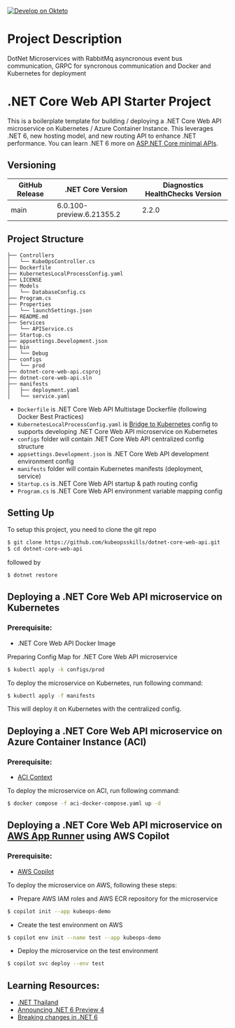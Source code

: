 [![Develop on Okteto](https://okteto.com/develop-okteto.svg)](https://cloud.okteto.com/deploy?repository=https://github.com/kubeopsskills/dotnet-core-web-api&branch=develop)

# Project Description

DotNet Microservices with RabbitMq asyncronous event bus communication, GRPC for syncronous communication and Docker and Kubernetes for deployment

# .NET Core Web API Starter Project

This is a boilerplate template for building / deploying a .NET Core Web API microservice on Kubernetes / Azure Container Instance.
This leverages .NET 6, new hosting model, and new routing API to enhance .NET performance. You can learn .NET 6 more on [ASP.NET Core minimal APIs](https://www.dotnetthailand.com/web-frameworks/asp-net-core/asp-net-core-minimal-apis).

## Versioning

| GitHub Release | .NET Core Version         | Diagnostics HealthChecks Version |
| -------------- | ------------------------- | -------------------------------- |
| main           | 6.0.100-preview.6.21355.2 | 2.2.0                            |

## Project Structure

```
├── Controllers
│   └── KubeOpsController.cs
├── Dockerfile
├── KubernetesLocalProcessConfig.yaml
├── LICENSE
├── Models
│   └── DatabaseConfig.cs
├── Program.cs
├── Properties
│   └── launchSettings.json
├── README.md
├── Services
│   └── APIService.cs
├── Startup.cs
├── appsettings.Development.json
├── bin
│   └── Debug
├── configs
│   └── prod
├── dotnet-core-web-api.csproj
├── dotnet-core-web-api.sln
├── manifests
│   ├── deployment.yaml
│   └── service.yaml
```

- `Dockerfile` is .NET Core Web API Multistage Dockerfile (following Docker Best Practices)
- `KubernetesLocalProcessConfig.yaml` is [Bridge to Kubernetes](https://devblogs.microsoft.com/visualstudio/bridge-to-kubernetes-ga/) config to supports developing .NET Core Web API microservice on Kubernetes
- `configs` folder will contain .NET Core Web API centralized config structure
- `appsettings.Development.json` is .NET Core Web API development environment config
- `manifests` folder will contain Kubernetes manifests (deployment, service)
- `Startup.cs` is .NET Core Web API startup & path routing config
- `Program.cs` is .NET Core Web API environment variable mapping config

## Setting Up

To setup this project, you need to clone the git repo

```sh
$ git clone https://github.com/kubeopsskills/dotnet-core-web-api.git
$ cd dotnet-core-web-api
```

followed by

```sh
$ dotnet restore
```

## Deploying a .NET Core Web API microservice on Kubernetes

### Prerequisite:

- .NET Core Web API Docker Image

Preparing Config Map for .NET Core Web API microservice

```sh
$ kubectl apply -k configs/prod
```

To deploy the microservice on Kubernetes, run following command:

```sh
$ kubectl apply -f manifests
```

This will deploy it on Kubernetes with the centralized config.

## Deploying a .NET Core Web API microservice on Azure Container Instance (ACI)

### Prerequisite:

- [ACI Context](https://docs.docker.com/cloud/aci-integration/#run-docker-containers-on-aci)

To deploy the microservice on ACI, run following command:

```sh
$ docker compose -f aci-docker-compose.yaml up -d
```

## Deploying a .NET Core Web API microservice on [AWS App Runner](https://aws.amazon.com/apprunner/) using AWS Copilot

### Prerequisite:

- [AWS Copilot](https://aws.github.io/copilot-cli/docs/getting-started/install/)

To deploy the microservice on AWS, following these steps:

- Prepare AWS IAM roles and AWS ECR repository for the microservice

```sh
$ copilot init --app kubeops-demo
```

- Create the test environment on AWS

```sh
$ copilot env init --name test --app kubeops-demo
```

- Deploy the microservice on the test environment

```sh
$ copilot svc deploy --env test
```

## Learning Resources:

- [.NET Thailand](https://www.dotnetthailand.com/)
- [Announcing .NET 6 Preview 4](https://devblogs.microsoft.com/aspnet/asp-net-core-updates-in-net-6-preview-4/)
- [Breaking changes in .NET 6](https://docs.microsoft.com/en-us/dotnet/core/compatibility/6.0)

